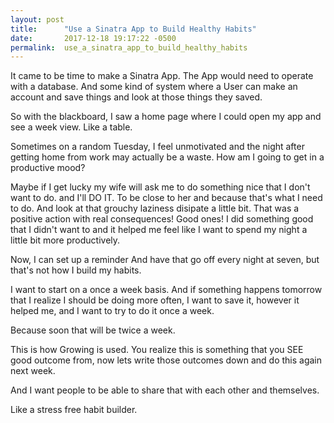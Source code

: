 ```yaml
---
layout: post
title:      "Use a Sinatra App to Build Healthy Habits"
date:       2017-12-18 19:17:22 -0500
permalink:  use_a_sinatra_app_to_build_healthy_habits
---
```



It came to be  time to make a Sinatra App. The App would need to operate with a database. And some kind of system where a User can make an account and save things and look at those things they saved.

So with the blackboard, I saw a home page where I could open my app and see a week view. Like a table. 

Sometimes on a random Tuesday, I feel unmotivated and the night after getting home from work may actually be a waste. How am I going to get in a productive mood? 

Maybe if I get lucky my wife will ask me to do something nice that I don't want to do. and I'll DO IT. To be close to her and because that's what I need to do. And look at that grouchy laziness disipate a little bit. That was a positive action with real consequences! Good ones! I did something good that I didn't want to and it helped me feel like I want to spend my night a little bit more productively. 

Now, I can set up a reminder And have that go off every night at seven, but that's not how I build my habits.

I want to start on a once a week basis. And if something happens tomorrow that I realize I should be doing more often, I want to save it, however it helped me, and I want to try to do it once a week. 

Because soon that will be twice a week. 

This is how Growing is used. You realize this is something that you  SEE good outcome from, now lets  write those outcomes down and do this again next week.

And I want people to be able to share that with each other and themselves. 

Like a stress free habit builder.


